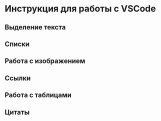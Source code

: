 # Инструкция для работы с VSCode

## Выделение текста

## Списки

## Работа с изображением

## Ссылки 

## Работа с таблицами

## Цитаты